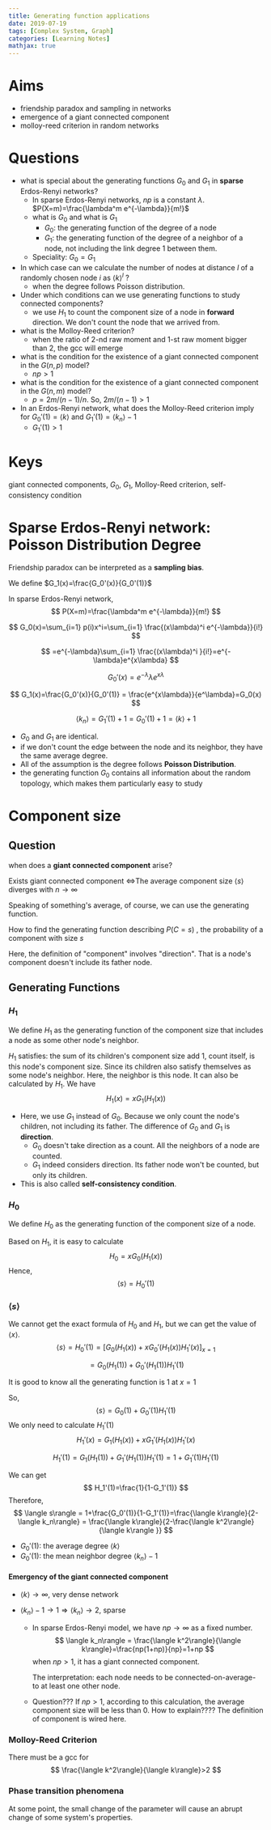 ```yaml
---
title: Generating function applications
date: 2019-07-19
tags: [Complex System, Graph]
categories: [Learning Notes]
mathjax: true
---
```


# Aims

- friendship paradox and sampling in networks
- emergence of a giant connected component
- molloy-reed criterion in random networks

# Questions

- what is special about the generating functions $G_0$ and $G_1$ in **sparse** Erdos-Renyi networks?
  - In sparse Erdos-Renyi networks,  $np$​ is a constant $\lambda$. $P(X=m)=\frac{\lambda^m e^{-\lambda}}{m!}$
  - what is $G_0$ and what is $G_1$
    - $G_0$: the generating function of the degree of a node
    - $G_1$: the generating function of the degree of a neighbor of a node, not including the link degree 1 between them.
  - Speciality: $G_0=G_1$
- In which case can we calculate the number of nodes at distance $l$ of a randomly chosen node $i$ as $\langle k\rangle ^l$ ?
  - when the degree follows Poisson distribution.
- Under which conditions can we use generating functions to study connected components?
  - we use $H_1$ to count the component size of a node in **forward** direction. We don't count the node that we arrived from.
- what is the Molloy-Reed criterion?
  - when the ratio of 2-nd raw moment and 1-st raw moment bigger than 2, the gcc will emerge 
- what is the condition for the existence of a giant connected component in the $G(n,p)$ model?
  - $np>1$
- what is the condition for the existence of a giant connected component in the $G(n,m)$ model?
  - $p = 2m/(n-1)/n$. So, $2m/(n-1)>1$
- In an Erdos-Renyi network, what does the Molloy-Reed criterion imply for $G_0'(1)=\langle k\rangle$  and $G_1'(1)=\langle k_n\rangle-1$ 
  - $G_1'(1)>1$ 

# Keys

giant connected components, $G_0$, $G_1$, Molloy-Reed criterion, self-consistency condition

# Sparse Erdos-Renyi network: Poisson Distribution Degree

Friendship paradox can be interpreted as a **sampling bias**.

We define $G_1(x)=\frac{G_0'(x)}{G_0'(1)}$ 

In sparse Erdos-Renyi network, 
$$
P(X=m)=\frac{\lambda^m e^{-\lambda}}{m!}
$$

$$
G_0(x)=\sum_{i=1} p(i)x^i=\sum_{i=1} \frac{(x\lambda)^i e^{-\lambda}}{i!}
$$

$$
=e^{-\lambda}\sum_{i=1} \frac{(x\lambda)^i }{i!}=e^{-\lambda}e^{x\lambda}
$$

$$
G_0'(x)=e^{-\lambda}\lambda e^{x\lambda}
$$

$$
G_1(x)=\frac{G_0'(x)}{G_0'(1)} = \frac{e^{x\lambda}}{e^\lambda}=G_0(x)
$$

$$
\langle k_n\rangle = G_1'(1)+1=G_0'(1)+1=\langle k\rangle + 1
$$

- $G_0$ and $G_1$ are identical.
- if we don't count the edge between the node and its neighbor, they have the same average degree.
- All of the assumption is the degree follows **Poisson Distribution**.
-  the generating function $G_0$​​ contains all information about the random topology, which makes them particularly easy to study

# Component size

## Question

when does a **giant connected component** arise?

Exists giant connected component $\Leftrightarrow$​ The average component size $\langle s\rangle$​ diverges with $n\to\infty$

Speaking of something's average, of course, we can use the generating function.

How to find the generating function describing $P(C=s)$ , the probability of a component with size $s$

Here, the definition of "component" involves "direction". That is a node's component doesn't include its father node.

## Generating Functions

### $H_1$​

We define $H_1$ as the generating function of the component size that includes a node as some other node's neighbor.

$H_1$​ satisfies: the sum of its children's component size add 1, count itself,  is this node's component size. Since its children also satisfy themselves as some node's neighbor. Here, the neighbor is this node. It can also be calculated by $H_1$​. We have
$$
H_1(x)=xG_1(H_1(x))
$$

- Here, we use $G_1$ instead of $G_0$. Because we only count the node's children, not including its father. The difference of $G_0$ and $G_1$ is **direction**. 
  - $G_0$ doesn't take direction as a count. All the neighbors of  a node are counted.
  - $G_1$ indeed considers direction. Its father node won't be counted, but only its children.
- This is also called **self-consistency condition**.

### $H_0$

We define $H_0$ as the generating function of the component size of a node.

Based on $H_1$​, it is easy to calculate
$$
H_0=xG_0(H_1(x))
$$
Hence,
$$
\langle s\rangle = H_0'(1)
$$

### $\langle s\rangle$

We cannot get the exact formula of $H_0$ and $H_1$​, but we can get the value of $\langle x\rangle$.
$$
\langle s\rangle = H_0'(1)=[G_0(H_1(x))+xG_0'(H_1(x))H_1'(x)]_{x=1}
$$

$$
=G_0(H_1(1))+G_0'(H_1(1))H_1'(1)
$$

It is good to know all the generating function is 1 at $x=1$

So, 
$$
\langle s\rangle =G_0(1)+G_0'(1)H_1'(1)
$$
We only need to calculate $H_1'(1)$​
$$
H_1'(x)=G_1(H_1(x))+xG_1'(H_1(x))H_1'(x)
$$

$$
H_1'(1)=G_1(H_1(1))+G_1'(H_1(1))H_1'(1) = 1+G_1'(1)H_1'(1)
$$

We can get
$$
H_1'(1)=\frac{1}{1-G_1'(1)}
$$
Therefore, 
$$
\langle s\rangle = 1+\frac{G_0'(1)}{1-G_1'(1)}=\frac{\langle k\rangle}{2-\langle k_n\rangle} = \frac{\langle k\rangle}{2-\frac{\langle k^2\rangle}{\langle k\rangle }}
$$

- $G_0'(1)$: the average degree $\langle k\rangle$
- $G_0'(1)$: the mean neighbor degree $\langle k_n\rangle -1$

#### Emergency of the giant connected component

- $\langle k\rangle \to\infty$, very dense network

- $\langle k_n\rangle - 1\to 1\Rightarrow \langle k_n\rangle \to 2$, sparse

  - In sparse Erdos-Renyi model, we have $np\to\infty$ as a fixed number.
  $$
    \langle k_n\rangle = \frac{\langle k^2\rangle}{\langle k\rangle}=\frac{np(1+np)}{np}=1+np
  $$
    when $np>1$, it has a giant connected component.

    The interpretation: each node needs to be connected-on-average- to at least one other node.

  - Question??? If $np>1$, according to this calculation, the average component size will be less than 0. How to explain???? The definition of component is wired here.

### Molloy-Reed Criterion

There must be a gcc for 
$$
\frac{\langle k^2\rangle}{\langle k\rangle}>2
$$

### Phase transition phenomena

At some point, the small change of the parameter will cause an abrupt change of some system's properties.

